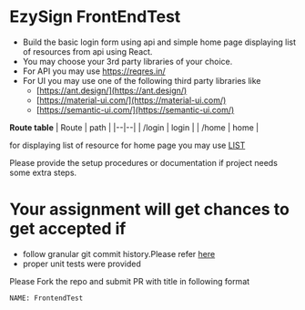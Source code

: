 # EzySign FrontEndTest

- Build the basic login form using api and simple home page displaying list of resources from api using React.
- You may choose your 3rd party libraries of your choice.
- For API you may use https://reqres.in/
- For UI you may use one of the following third party libraries like
  - [https://ant.design/](https://ant.design/)
  - [https://material-ui.com/](https://material-ui.com/)
  - [https://semantic-ui.com/](https://semantic-ui.com/)

**Route table**
| Route | path |
|--|--|
| /login | login |
| /home | home |

for displaying list of resource for home page you may use [LIST <RESOURCE>](https://reqres.in/api/unknown)

Please provide the setup procedures or documentation if project needs some extra steps.

# Your assignment will get chances to get accepted if

- follow granular git commit history.Please refer [here](https://github.com/trein/dev-best-practices/wiki/Git-Commit-Best-Practices)
- proper unit tests were provided

Please Fork the repo and submit PR with title in following format

`NAME: FrontendTest`
